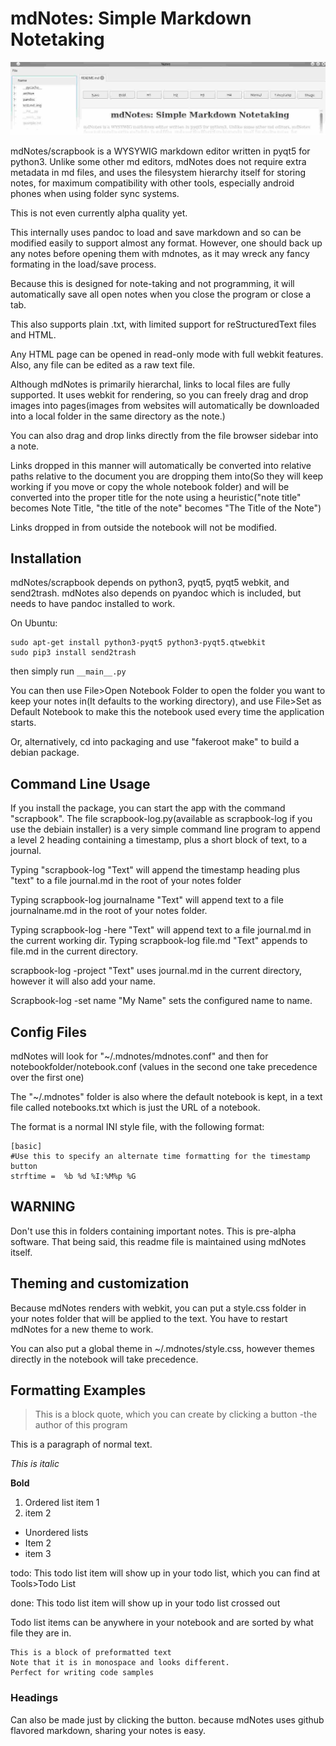 mdNotes: Simple Markdown Notetaking
===================================

![](./screenshot.jpg)

mdNotes/scrapbook is a WYSYWIG markdown editor written in pyqt5 for python3. Unlike some other md editors, mdNotes does not require extra metadata in md files, and uses the filesystem hierarchy itself for storing notes, for maximum compatibility with other tools, especially android phones when using folder sync systems.

This is not even currently alpha quality yet.

This internally uses pandoc to load and save markdown and so can be modified easily to support almost any format. However, one should back up any notes before opening them with mdnotes, as it may wreck any fancy formating in the load/save process.

Because this is designed for note-taking and not programming, it will automatically save all open notes when you close the program or close a tab.

This also supports plain .txt, with limited support for reStructuredText files and HTML.

Any HTML page can be opened in read-only mode with full webkit features. Also, any file can be edited as a raw text file.

Although mdNotes is primarily hierarchal, links to local files are fully supported. It uses webkit for rendering, so you can freely drag and drop images into pages(images from websites will automatically be downloaded into a local folder in the same directory as the note.)

You can also drag and drop links directly from the file browser sidebar into a note. 

Links dropped in this manner will automatically be converted into relative paths relative to the document you are dropping them into(So they will keep working if you move or copy the whole notebook folder) and will be converted into the proper title for the note using a heuristic("note title" becomes Note Title, "the title of the note" becomes "The Title of the Note")

Links dropped in from outside the notebook will not be modified.

Installation
------------

mdNotes/scrapbook depends on python3, pyqt5, pyqt5 webkit, and send2trash. mdNotes also depends on pyandoc which is included, but needs to have pandoc installed to work.

On Ubuntu:

    sudo apt-get install python3-pyqt5 python3-pyqt5.qtwebkit
    sudo pip3 install send2trash

then simply run `__main__.py`

You can then use File&gt;Open Notebook Folder to open the folder you want to keep your notes in(It defaults to the working directory), and use File&gt;Set as Default Notebook to make this the notebook used every time the application starts.

Or, alternatively, cd into packaging and use "fakeroot make" to build a debian package.

Command Line Usage
------------------

If you install the package, you can start the app with the command "scrapbook".
The file scrapbook-log.py(available as scrapbook-log if you use the debiain installer) is a very simple command line program to append a level 2 heading containing a timestamp, plus a short block of text, to a journal.

Typing "scrapbook-log "Text" will append the timestamp heading plus "text" to a file journal.md in the root of your notes folder

Typing scrapbook-log journalname "Text" will append text to a file journalname.md in the root of your notes folder.

Typing scrapbook-log -here "Text" will append text to a file journal.md in the current working dir.
Typing scrapbook-log file.md "Text" appends to file.md in the current directory.

scrapbook-log -project "Text" uses journal.md in the current directory, however it will also add your name.

Scrapbook-log -set name "My Name" sets the configured name to name.

Config Files
------------

mdNotes will look for "~/.mdnotes/mdnotes.conf" and then for notebookfolder/notebook.conf (values in the second one take precedence over the first one)

The "~/.mdnotes" folder is also where the default notebook is kept, in a text file called notebooks.txt which is just the URL of a notebook.

The format is a normal INI style file, with the following format:

    [basic]
    #Use this to specify an alternate time formatting for the timestamp button
    strftime =  %b %d %I:%M%p %G

WARNING
-------

Don't use this in folders containing important notes. This is pre-alpha software. That being said, this readme file is maintained using mdNotes itself.

Theming and customization
-------------------------

Because mdNotes renders with webkit, you can put a style.css folder in your notes folder that will be applied to the text. You have to restart mdNotes for a new theme to work.

You can also put a global theme in ~/.mdnotes/style.css, however themes directly in the notebook will take precedence.

Formatting Examples
-------------------

> This is a block quote, which you can create by clicking a button
> -the author of this program

This is a paragraph of normal text.

*This is italic*

**Bold**

1.  Ordered list item 1
2.  item 2

-   Unordered lists
-   Item 2
-   item 3

todo: This todo list item will show up in your todo list, which you can find at Tools&gt;Todo List

done: This todo list item will show up in your todo list crossed out

Todo list items can be anywhere in your notebook and are sorted by what file they are in.

    This is a block of preformatted text
    Note that it is in monospace and looks different.
    Perfect for writing code samples

### Headings

Can also be made just by clicking the button.
because mdNotes uses github flavored markdown, sharing your notes is easy.
